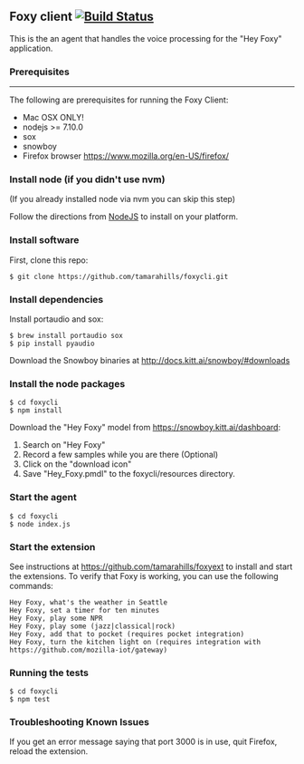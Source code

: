 Foxy client  [![Build Status](https://travis-ci.org/tamarahills/foxycli.svg?branch=test-travis)](https://travis-ci.org/tamarahills/foxycli)
-----------
This is the an agent that handles the voice processing for the "Hey Foxy"
application.  

### Prerequisites
-------------
The following are prerequisites for running the Foxy Client:
- Mac OSX ONLY!
- nodejs >= 7.10.0
- sox
- snowboy
- Firefox browser https://www.mozilla.org/en-US/firefox/

### Install node (if you didn't use nvm)

(If you already installed node via nvm you can skip this step)

Follow the directions from [NodeJS](https://nodejs.org) to install on your platform.

### Install software 
First, clone this repo:
```
$ git clone https://github.com/tamarahills/foxycli.git
```
### Install dependencies 
Install portaudio and sox:
```
$ brew install portaudio sox
$ pip install pyaudio
```
Download the Snowboy binaries at http://docs.kitt.ai/snowboy/#downloads

### Install the node packages
```
$ cd foxycli
$ npm install
```
Download the "Hey Foxy" model from https://snowboy.kitt.ai/dashboard:
1.  Search on "Hey Foxy"
2.  Record a few samples while you are there (Optional)
3.  Click on the "download icon"
4.  Save "Hey_Foxy.pmdl" to the foxycli/resources directory.

### Start the agent

```
$ cd foxycli
$ node index.js
```
### Start the extension
See instructions at https://github.com/tamarahills/foxyext to install and start the extensions. To verify that Foxy is working, you can use the following commands:
```
Hey Foxy, what's the weather in Seattle
Hey Foxy, set a timer for ten minutes
Hey Foxy, play some NPR
Hey Foxy, play some (jazz|classical|rock)
Hey Foxy, add that to pocket (requires pocket integration)
Hey Foxy, turn the kitchen light on (requires integration with https://github.com/mozilla-iot/gateway)

```

### Running the tests
```
$ cd foxycli
$ npm test
```
### Troubleshooting Known Issues
If you get an error message saying that port 3000 is in use, quit Firefox, reload the extension.
